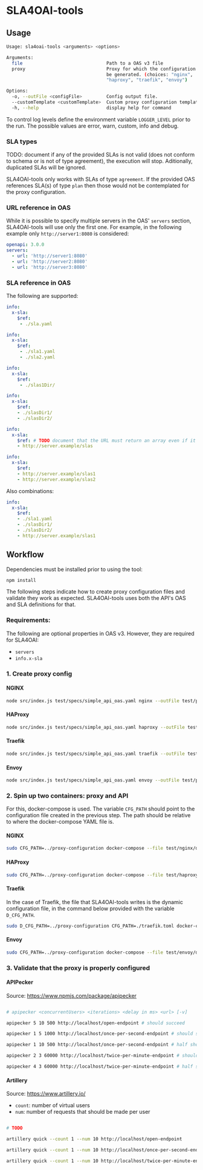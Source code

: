# SLA4OAI-tools

## Usage

```bash
Usage: sla4oai-tools <arguments> <options>

Arguments:
  file                               Path to a OAS v3 file
  proxy                              Proxy for which the configuration should
                                     be generated. (choices: "nginx",
                                     "haproxy", "traefik", "envoy")

Options:
  -o, --outFile <configFile>         Config output file.
  --customTemplate <customTemplate>  Custom proxy configuration template.
  -h, --help                         display help for command
```

To control log levels define the environment variable `LOGGER_LEVEL` prior to the run. The possible values are error, warn, custom, info and debug.

### SLA types

TODO: document if any of the provided SLAs is not valid (does not conform to schema or is not of type agreement), the execution will stop. Aditionally, duplicated SLAs will be ignored.

SLA4OAI-tools only works with SLAs of type `agreement`.
If the provided OAS references SLA(s) of type `plan` then those would not be contemplated for the proxy configuration.


### URL reference in OAS

While it is possible to specify multiple servers in the OAS' `servers` section, SLA4OAI-tools will use only the first one.
For example, in the following example only `http://server1:8080` is considered:

```yaml
openapi: 3.0.0
servers:
  - url: 'http://server1:8080'
  - url: 'http://server2:8080'
  - url: 'http://server3:8080'
```

### SLA reference in OAS

The following are supported:

```yaml
info:
  x-sla:
    $ref:
     - ./sla.yaml
```

```yaml
info:
  x-sla:
    $ref:
     - ./sla1.yaml
     - ./sla2.yaml
```

```yaml
info:
  x-sla:
    $ref:
     - ./slas1Dir/
```

```yaml
info:
  x-sla:
    $ref:
    - ./slasDir1/
    - ./slasDir2/
```

```yaml
info:
  x-sla:
    $ref: # TODO document that the URL must return an array even if it's just one.
    - http://server.example/slas
```
```yaml
info:
  x-sla:
    $ref:
    - http://server.example/slas1
    - http://server.example/slas2
```

Also combinations:

```yaml
info:
  x-sla:
    $ref:
    - ./sla1.yaml
    - ./slasDir1/
    - ./slasDir2/
    - http://server.example/slas1
```


## Workflow

Dependencies must be installed prior to using the tool:

```bash
npm install
```

The following steps indicate how to create proxy configuration files and validate they work as expected. SLA4OAI-tools uses both the API's OAS and SLA definitions for that.

### Requirements:

The following are optional properties in OAS v3. However, they are required for SLA4OAI:

- `servers`
- `info.x-sla`

### 1. Create proxy config

#### NGINX

```bash
node src/index.js test/specs/simple_api_oas.yaml nginx --outFile test/proxy-configuration
```

#### HAProxy

```bash
node src/index.js test/specs/simple_api_oas.yaml haproxy --outFile test/proxy-configuration
```

#### Traefik

```bash
node src/index.js test/specs/simple_api_oas.yaml traefik --outFile test/proxy-configuration
```

#### Envoy

```bash
node src/index.js test/specs/simple_api_oas.yaml envoy --outFile test/proxy-configuration
```


### 2. Spin up two containers: proxy and API

For this, docker-compose is used. The variable `CFG_PATH` should point to the configuration file created in the previous step. The path should be relative to where the docker-compose YAML file is.

#### NGINX

```bash
sudo CFG_PATH=../proxy-configuration docker-compose --file test/nginx/docker-compose-nginx.yaml up
```

#### HAProxy

```bash
sudo CFG_PATH=../proxy-configuration docker-compose --file test/haproxy/docker-compose-haproxy.yaml up
```

#### Traefik

In the case of Traefik, the file that SLA4OAI-tools writes is the dynamic configuration file, in the command below provided with the variable `D_CFG_PATH`.

```bash
sudo D_CFG_PATH=../proxy-configuration CFG_PATH=./traefik.toml docker-compose --file test/traefik/docker-compose-traefik.yaml up
```

#### Envoy

```bash
sudo CFG_PATH=../proxy-configuration docker-compose --file test/envoy/docker-compose-envoy.yaml up
```


### 3. Validate that the proxy is properly configured

#### APIPecker

Source: https://www.npmjs.com/package/apipecker


```bash

# apipecker <concurrentUsers> <iterations> <delay in ms> <url> [-v]

apipecker 5 10 500 http://localhost/open-endpoint # should succeed

apipecker 1 5 1000 http://localhost/once-per-second-endpoint # should succeed

apipecker 1 10 500 http://localhost/once-per-second-endpoint # half should fail

apipecker 2 3 60000 http://localhost/twice-per-minute-endpoint # should succeed

apipecker 4 3 60000 http://localhost/twice-per-minute-endpoint # half should fail

```

#### Artillery

Source: https://www.artillery.io/

* `count`: number of virtual users
* `num`: number of requests that should be made per user

```bash

# TODO

artillery quick --count 1 --num 10 http://localhost/open-endpoint

artillery quick --count 1 --num 10 http://localhost/once-per-second-endpoint

artillery quick --count 1 --num 10 http://localhost/twice-per-minute-endpoint

```
